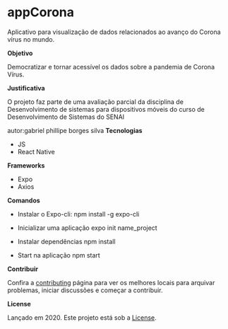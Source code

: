 # appCorona
Aplicativo para visualização de dados relacionados ao avanço do Corona vírus no mundo.

**Objetivo**

Democratizar e tornar acessível os dados sobre a pandemia de Corona Vírus.

**Justificativa**

O projeto faz parte de uma avaliação parcial da disciplina de Desenvolvimento de sistemas para dispositivos móveis do curso de Desenvolvimento de Sistemas do SENAI



autor:gabriel phillipe borges silva
**Tecnologias**


- JS
- React Native

**Frameworks**

- Expo
- Axios

**Comandos**

- Instalar o Expo-cli:
  npm install -g expo-cli

- Inicializar uma aplicação
  expo init name_project

- Instalar dependências
  npm install

- Start na aplicação
  npm start

**Contribuir**

Confira a [contributing](https://github.com/rafaellevissa/appCorona/blob/master/CONTRIBUTING.md) página para ver os melhores locais para arquivar problemas, iniciar discussões e começar a contribuir.


**License**

Lançado em 2020.
Este projeto está sob a [License](https://github.com/rafaellevissa/appCorona/blob/master/LICENSE).
